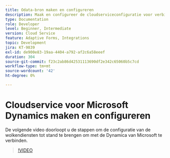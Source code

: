 ```yaml
---
title: Odata-bron maken en configureren
description: Maak en configureer de cloudserviceconfiguratie voor verbinding met Microsoft Dynamics.
type: Documentation
role: Developer
level: Beginner, Intermediate
version: Cloud Service
feature: Adaptive Forms, Integrations
topic: Development
jira: KT-9839
exl-id: de900e83-19aa-4404-a792-af2c6a58eeef
duration: 304
source-git-commit: f23c2ab86d42531113690df2e342c65060b5c7cd
workflow-type: tm+mt
source-wordcount: '42'
ht-degree: 0%

---
```


# Cloudservice voor Microsoft Dynamics maken en configureren


De volgende video doorloopt u de stappen om de configuratie van de wolkendiensten tot stand te brengen om met de Dynamica van Microsoft te verbinden.

>[!VIDEO](https://video.tv.adobe.com/v/340758?quality=12&learn=on)
